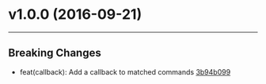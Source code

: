 # v1.0.0 (2016-09-21)
---


## Breaking Changes

- feat(callback): Add a callback to matched commands [3b94b099](https://github.com/tylors/reginn/commits/3b94b0990df2740c8297ac3e3f28e84360344b29)




